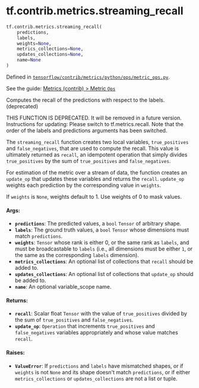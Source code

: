 <div itemscope itemtype="http://developers.google.com/ReferenceObject">
<meta itemprop="name" content="tf.contrib.metrics.streaming_recall" />
</div>

# tf.contrib.metrics.streaming_recall

``` python
tf.contrib.metrics.streaming_recall(
    predictions,
    labels,
    weights=None,
    metrics_collections=None,
    updates_collections=None,
    name=None
)
```



Defined in [`tensorflow/contrib/metrics/python/ops/metric_ops.py`](https://www.tensorflow.org/code/tensorflow/contrib/metrics/python/ops/metric_ops.py).

See the guide: [Metrics (contrib) > Metric `Ops`](../../../../../api_guides/python/contrib.metrics.md#Metric_Ops_)

Computes the recall of the predictions with respect to the labels. (deprecated)

THIS FUNCTION IS DEPRECATED. It will be removed in a future version.
Instructions for updating:
Please switch to tf.metrics.recall. Note that the order of the labels and predictions arguments has been switched.

The `streaming_recall` function creates two local variables, `true_positives`
and `false_negatives`, that are used to compute the recall. This value is
ultimately returned as `recall`, an idempotent operation that simply divides
`true_positives` by the sum of `true_positives`  and `false_negatives`.

For estimation of the metric over a stream of data, the function creates an
`update_op` that updates these variables and returns the `recall`. `update_op`
weights each prediction by the corresponding value in `weights`.

If `weights` is `None`, weights default to 1. Use weights of 0 to mask values.

#### Args:

* <b>`predictions`</b>: The predicted values, a `bool` `Tensor` of arbitrary shape.
* <b>`labels`</b>: The ground truth values, a `bool` `Tensor` whose dimensions must
    match `predictions`.
* <b>`weights`</b>: `Tensor` whose rank is either 0, or the same rank as `labels`, and
    must be broadcastable to `labels` (i.e., all dimensions must be either
    `1`, or the same as the corresponding `labels` dimension).
* <b>`metrics_collections`</b>: An optional list of collections that `recall` should
    be added to.
* <b>`updates_collections`</b>: An optional list of collections that `update_op` should
    be added to.
* <b>`name`</b>: An optional variable_scope name.


#### Returns:

* <b>`recall`</b>: Scalar float `Tensor` with the value of `true_positives` divided
    by the sum of `true_positives` and `false_negatives`.
* <b>`update_op`</b>: `Operation` that increments `true_positives` and
    `false_negatives` variables appropriately and whose value matches
    `recall`.


#### Raises:

* <b>`ValueError`</b>: If `predictions` and `labels` have mismatched shapes, or if
    `weights` is not `None` and its shape doesn't match `predictions`, or if
    either `metrics_collections` or `updates_collections` are not a list or
    tuple.